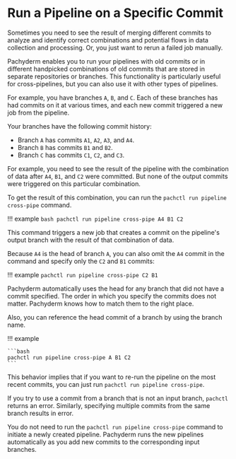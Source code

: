# Run a Pipeline on a Specific Commit

Sometimes you need to see the result of merging different commits
to analyze and identify correct combinations and potential flows in
data collection and processing. Or, you just want to rerun a failed job
manually.

Pachyderm enables you to run your pipelines with old commits or in different
handpicked combinations of old commits that are stored in separate
repositories or branches. This functionality is particularly useful for
cross-pipelines, but you can also use it with other types of pipelines.

For example, you have branches `A`, `B`, and `C`. Each of these branches has
had commits on it at various times, and each new commit
triggered a new job from the pipeline.

Your branches have the following commit history:

* Branch `A` has commits `A1`, `A2`, `A3`, and `A4`.
* Branch `B` has commits `B1` and `B2`.
* Branch `C` has commits `C1`, `C2`, and `C3`.

For example, you need to see the result of the
pipeline with the combination of data after `A4`, `B1`, and `C2` were
committed.
But none of the output commits were triggered on this particular combination.

To get the result of this combination, you can run the `pachctl run pipeline
cross-pipe` command.

!!! example
    ```bash
    pachctl run pipeline cross-pipe A4 B1 C2
    ```

This command triggers a new job that creates a commit on the
pipeline's output branch with the result of that combination of data.

Because `A4` is the head of branch `A`, you can also omit the `A4` commit
in the command and specify only the `C2` and `B1` commits:

!!! example
    ```
    pachctl run pipeline cross-pipe C2 B1
    ```

Pachyderm automatically uses the head for any branch that did not have a
commit specified. The order in which you specify the commits does not
matter. Pachyderm knows how to match them to the right place.

Also, you can reference the head commit of a branch by using the branch
name.

!!! example

    ```bash
    pachctl run pipeline cross-pipe A B1 C2
    ```

This behavior implies that if you want to re-run the pipeline on the
most recent commits, you can just run `pachctl run pipeline cross-pipe`.

If you try to use a commit from a branch that is not an input
branch, `pachctl` returns an error.
Similarly, specifying multiple commits from the same branch results in error.

You do not need to run the `pachctl run pipeline cross-pipe`
command to initiate a newly created pipeline. Pachyderm runs the new
pipelines automatically as you add new commits to the corresponding
input branches.
